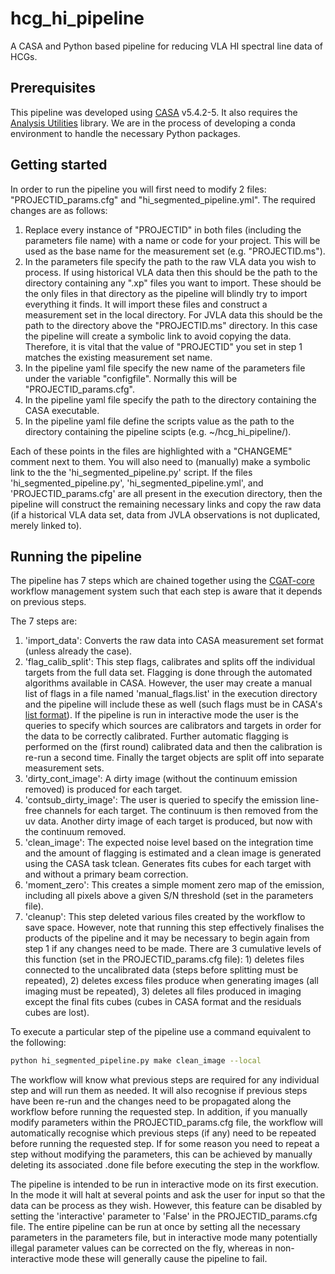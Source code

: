 # hcg_hi_pipeline
A CASA and Python based pipeline for reducing VLA HI spectral line data of HCGs.

## Prerequisites
This pipeline was developed using [CASA](https://casa.nrao.edu/casa_obtaining.shtml) v5.4.2-5. It also requires the [Analysis Utilities](https://casaguides.nrao.edu/index.php/Analysis_Utilities) library. We are in the process of developing a conda environment to handle the necessary Python packages.

## Getting started

In order to run the pipeline you will first need to modify 2 files: "PROJECTID_params.cfg" and "hi_segmented_pipeline.yml". The required changes are as follows:
  1. Replace every instance of "PROJECTID" in both files (including the parameters file name) with a name or code for your project. This will be used as the base name for the measurement set (e.g. "PROJECTID.ms").
  2. In the parameters file specify the path to the raw VLA data you wish to process. If using historical VLA data then this should be the path to the directory containing any ".xp" files you want to import. These should be the only files in that directory as the pipeline will blindly try to import everything it finds. It will import these files and construct a measurement set in the local directory. For JVLA data this should be the path to the directory above the "PROJECTID.ms" directory. In this case the pipeline will create a symbolic link to avoid copying the data. Therefore, it is vital that the value of "PROJECTID" you set in step 1 matches the existing measurement set name.
  3. In the pipeline yaml file specify the new name of the parameters file under the variable "configfile". Normally this will be "PROJECTID_params.cfg".
  4. In the pipeline yaml file specify the path to the directory containing the CASA executable.
  5. In the pipeline yaml file define the scripts value as the path to the directory containing the pipeline scipts (e.g. ~/hcg_hi_pipeline/).

Each of these points in the files are highlighted with a "CHANGEME" comment next to them. You will also need to (manually) make a symbolic link to the the 'hi_segmented_pipeline.py' script. If the files 'hi_segmented_pipeline.py', 'hi_segmented_pipeline.yml', and 'PROJECTID_params.cfg' are all present in the execution directory, then the pipeline will construct the remaining necessary links and copy the raw data (if a historical VLA data set, data from JVLA observations is not duplicated, merely linked to).

## Running the pipeline

The pipeline has 7 steps which are chained together using the [CGAT-core](https://github.com/cgat-developers/cgat-core) workflow management system such that each step is aware that it depends on previous steps.

The 7 steps are:
  1. 'import_data': Converts the raw data into CASA measurement set format (unless already the case).
  2. 'flag_calib_split': This step flags, calibrates and splits off the individual targets from the full data set. Flagging is done through the automated algorithms available in CASA. However, the user may create a manual list of flags in a file named 'manual_flags.list' in the execution directory and the pipeline will include these as well (such flags must be in CASA's [list format](https://casa.nrao.edu/casadocs/casa-5.4.1/global-task-list/task_flagdata/about)). If the pipeline is run in interactive mode the user is the queries to specify which sources are calibrators and targets in order for the data to be correctly calibrated. Further automatic flagging is performed on the (first round) calibrated data and then the calibration is re-run a second time. Finally the target objects are split off into separate measurement sets.
  3. 'dirty_cont_image': A dirty image (without the continuum emission removed) is produced for each target.
  4. 'contsub_dirty_image': The user is queried to specify the emission line-free channels for each target. The continuum is then removed from the uv data. Another dirty image of each target is produced, but now with the continuum removed.
  5. 'clean_image': The expected noise level based on the integration time and the amount of flagging is estimated and a clean image is generated using the CASA task tclean. Generates fits cubes for each target with and without a primary beam correction.
  6. 'moment_zero': This creates a simple moment zero map of the emission, including all pixels above a given S/N threshold (set in the parameters file). 
  7. 'cleanup': This step deleted various files created by the workflow to save space. However, note that running this step effectively finalises the products of the pipeline and it may be necessary to begin again from step 1 if any changes need to be made. There are 3 cumulative levels of this function (set in the PROJECTID_params.cfg file): 1) deletes files connected to the uncalibrated data (steps before splitting must be repeated), 2) deletes excess files produce when generating images (all imaging must be repeated), 3) deletes all files produced in imaging except the final fits cubes (cubes in CASA format and the residuals cubes are lost).
  
To execute a particular step of the pipeline use a command equivalent to the following:

```bash
python hi_segmented_pipeline.py make clean_image --local
```

The workflow will know what previous steps are required for any individual step and will run them as needed. It will also recognise if previous steps have been re-run and the changes need to be propagated along the workflow before running the requested step. In addition, if you manually modify parameters within the PROJECTID_params.cfg file, the workflow will automatically recognise which previous steps (if any) need to be repeated before running the requested step. If for some reason you need to repeat a step without modifying the parameters, this can be achieved by manually deleting its associated .done file before executing the step in the workflow.

The pipeline is intended to be run in interactive mode on its first execution. In the mode it will halt at several points and ask the user for input so that the data can be process as they wish. However, this feature can be disabled by setting the 'interactive' parameter to 'False' in the PROJECTID_params.cfg file. The entire pipeline can be run at once by setting all the necessary parameters in the parameters file, but in interactive mode many potentially illegal parameter values can be corrected on the fly, whereas in non-interactive mode these will generally cause the pipeline to fail.
